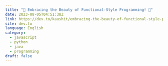 ```yaml
---
title: "🚀 Embracing the Beauty of Functional-Style Programming! 🌟"
date: 2023-08-05T04:51:38Z
link: https://dev.to/kaushit/embracing-the-beauty-of-functional-style-programming-572n?utm_medium=RSS&utm_source=news.12bit.vn
site: dev.to
language: English
category:
  - javascript
  - python
  - java
  - programming
draft: false
---
```

